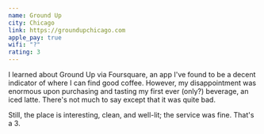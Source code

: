 ```yaml
---
name: Ground Up
city: Chicago
link: https://groundupchicago.com
apple_pay: true
wifi: "?"
rating: 3
---
```


I learned about Ground Up via Foursquare, an app I've found to be a decent indicator of where I can find good coffee.
However, my disappointment was enormous upon purchasing and tasting my first ever (only?) beverage, an iced latte.
There's not much to say except that it was quite bad.

Still, the place is interesting, clean, and well-lit; the service was fine.
That's a 3.

